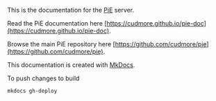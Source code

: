 This is the documentation for the [PiE](https://github.com/cudmore/pie) server.

Read the PiE documentation here [https://cudmore.github.io/pie-doc](https://cudmore.github.io/pie-doc).

Browse the main PiE repository here [https://github.com/cudmore/pie](https://github.com/cudmore/pie).

This documentation is created with [MkDocs](https://www.mkdocs.org/).

To push changes to build

    mkdocs gh-deploy
